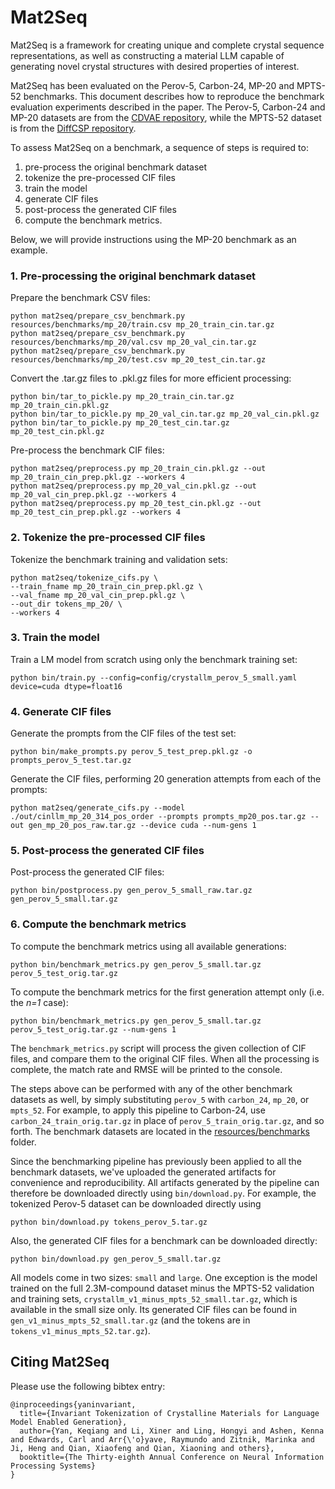 Mat2Seq
==========

Mat2Seq is a framework for creating unique and complete crystal sequence representations, as well as constructing a material LLM capable of generating novel crystal structures with desired properties of interest.

Mat2Seq has been evaluated on the Perov-5, Carbon-24, MP-20 and MPTS-52 benchmarks. This document describes how to 
reproduce the benchmark evaluation experiments described in the paper. The Perov-5, Carbon-24 and MP-20 datasets are
from the [CDVAE repository](https://github.com/txie-93/cdvae/tree/f857f598d6f6cca5dc1ea0582d228f12dcc2c2ea/data), 
while the MPTS-52 dataset is from the 
[DiffCSP repository](https://github.com/jiaor17/DiffCSP/tree/fd6f48cef306193c0fb678db785424abcdad6dfd/data).

To assess Mat2Seq on a benchmark, a sequence of steps is required to: 
1. pre-process the original benchmark dataset
2. tokenize the pre-processed CIF files
3. train the model
4. generate CIF files
5. post-process the generated CIF files
6. compute the benchmark metrics.

Below, we will provide instructions using the MP-20 benchmark as an example.

### 1. Pre-processing the original benchmark dataset

Prepare the benchmark CSV files:
```shell
python mat2seq/prepare_csv_benchmark.py resources/benchmarks/mp_20/train.csv mp_20_train_cin.tar.gz
python mat2seq/prepare_csv_benchmark.py resources/benchmarks/mp_20/val.csv mp_20_val_cin.tar.gz
python mat2seq/prepare_csv_benchmark.py resources/benchmarks/mp_20/test.csv mp_20_test_cin.tar.gz
```

Convert the .tar.gz files to .pkl.gz files for more efficient processing: 
```shell
python bin/tar_to_pickle.py mp_20_train_cin.tar.gz mp_20_train_cin.pkl.gz
python bin/tar_to_pickle.py mp_20_val_cin.tar.gz mp_20_val_cin.pkl.gz
python bin/tar_to_pickle.py mp_20_test_cin.tar.gz mp_20_test_cin.pkl.gz
```

Pre-process the benchmark CIF files:
```shell
python mat2seq/preprocess.py mp_20_train_cin.pkl.gz --out mp_20_train_cin_prep.pkl.gz --workers 4
python mat2seq/preprocess.py mp_20_val_cin.pkl.gz --out mp_20_val_cin_prep.pkl.gz --workers 4
python mat2seq/preprocess.py mp_20_test_cin.pkl.gz --out mp_20_test_cin_prep.pkl.gz --workers 4
```

### 2. Tokenize the pre-processed CIF files

Tokenize the benchmark training and validation sets:
```shell
python mat2seq/tokenize_cifs.py \
--train_fname mp_20_train_cin_prep.pkl.gz \
--val_fname mp_20_val_cin_prep.pkl.gz \
--out_dir tokens_mp_20/ \
--workers 4
```



### 3. Train the model

Train a LM model from scratch using only the benchmark training set:
```shell
python bin/train.py --config=config/crystallm_perov_5_small.yaml device=cuda dtype=float16
```

### 4. Generate CIF files

Generate the prompts from the CIF files of the test set:
```shell
python bin/make_prompts.py perov_5_test_prep.pkl.gz -o prompts_perov_5_test.tar.gz
```

Generate the CIF files, performing 20 generation attempts from each of the prompts: 
```shell
python mat2seq/generate_cifs.py --model ./out/cinllm_mp_20_314_pos_order --prompts prompts_mp20_pos.tar.gz --out gen_mp_20_pos_raw.tar.gz --device cuda --num-gens 1
```

### 5. Post-process the generated CIF files

Post-process the generated CIF files:
```shell
python bin/postprocess.py gen_perov_5_small_raw.tar.gz gen_perov_5_small.tar.gz
```

### 6. Compute the benchmark metrics

To compute the benchmark metrics using all available generations:
```shell
python bin/benchmark_metrics.py gen_perov_5_small.tar.gz perov_5_test_orig.tar.gz
```

To compute the benchmark metrics for the first generation attempt only (i.e. the _n=1_ case):
```shell
python bin/benchmark_metrics.py gen_perov_5_small.tar.gz perov_5_test_orig.tar.gz --num-gens 1
```

The `benchmark_metrics.py` script will process the given collection of CIF files, and compare them to the original CIF 
files. When all the processing is complete, the match rate and RMSE will be printed to the console.

The steps above can be performed with any of the other benchmark datasets as well, by simply substituting `perov_5` 
with `carbon_24`, `mp_20`, or `mpts_52`. For example, to apply this pipeline to Carbon-24, use 
`carbon_24_train_orig.tar.gz` in place of `perov_5_train_orig.tar.gz`, and so forth. The benchmark datasets are located 
in the [resources/benchmarks](resources/benchmarks) folder.

Since the benchmarking pipeline has previously been applied to all the benchmark datasets, we've uploaded the generated 
artifacts for convenience and reproducibility. All artifacts generated by the pipeline can therefore be downloaded 
directly using `bin/download.py`. For example, the tokenized Perov-5 dataset can be downloaded directly using
```shell
python bin/download.py tokens_perov_5.tar.gz
```
Also, the generated CIF files for a benchmark can be downloaded directly:
```shell
python bin/download.py gen_perov_5_small.tar.gz
```

All models come in two sizes: `small` and `large`. One exception is the model trained on the full 2.3M-compound dataset 
minus the MPTS-52 validation and training sets, `crystallm_v1_minus_mpts_52_small.tar.gz`, which is available in the 
small size only. Its generated CIF files can be found in `gen_v1_minus_mpts_52_small.tar.gz` (and the tokens are in 
`tokens_v1_minus_mpts_52.tar.gz`).


## Citing Mat2Seq

Please use the following bibtex entry:
```
@inproceedings{yaninvariant,
  title={Invariant Tokenization of Crystalline Materials for Language Model Enabled Generation},
  author={Yan, Keqiang and Li, Xiner and Ling, Hongyi and Ashen, Kenna and Edwards, Carl and Arr{\'o}yave, Raymundo and Zitnik, Marinka and Ji, Heng and Qian, Xiaofeng and Qian, Xiaoning and others},
  booktitle={The Thirty-eighth Annual Conference on Neural Information Processing Systems}
}
```